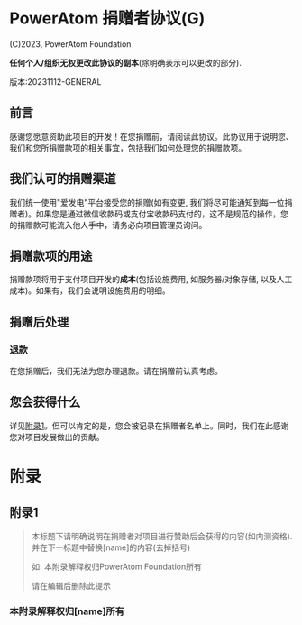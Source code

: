 # PowerAtom 捐赠者协议(G)

(C)2023, PowerAtom Foundation

**任何个人/组织无权更改此协议的副本**(除明确表示可以更改的部分).

版本:20231112-GENERAL

## 前言

感谢您愿意资助此项目的开发！在您捐赠前，请阅读此协议。此协议用于说明您、我们和您所捐赠款项的相关事宜，包括我们如何处理您的捐赠款项。

## 我们认可的捐赠渠道

我们统一使用"爱发电"平台接受您的捐赠(如有变更, 我们将尽可能通知到每一位捐赠者)。如果您是通过微信收款码或支付宝收款码支付的，这不是规范的操作，您的捐赠款可能流入他人手中，请务必向项目管理员询问。

## 捐赠款项的用途

捐赠款项将用于支付项目开发的**成本**(包括设施费用, 如服务器/对象存储, 以及人工成本)。如果有，我们会说明设施费用的明细。

## 捐赠后处理

### 退款

在您捐赠后，我们无法为您办理退款。请在捐赠前认真考虑。

## 您会获得什么

详见[附录1](#附录1)。但可以肯定的是，您会被记录在捐赠者名单上。同时，我们在此感谢您对项目发展做出的贡献。

# 附录

## 附录1

> 本标题下请明确说明在捐赠者对项目进行赞助后会获得的内容(如内测资格).并在下一标题中替换[name]的内容(去掉括号)
>
> 如: 本附录解释权归PowerAtom Foundation所有
> 
> 请在编辑后删除此提示

### 本附录解释权归[name]所有